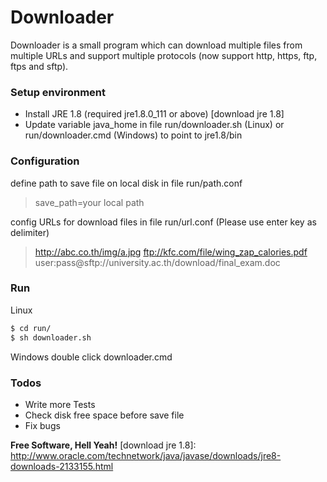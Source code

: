 # Downloader

 Downloader is a small program which can download multiple files from multiple URLs 
 and support multiple protocols (now support http, https, ftp, ftps and sftp).

### Setup environment
  - Install JRE 1.8 (required jre1.8.0_111 or above) [download jre 1.8] 
  - Update variable java_home in file run/downloader.sh (Linux) or run/downloader.cmd (Windows) to point to jre1.8/bin
 
### Configuration

define path to save file on local disk in file run/path.conf 
  > save_path=your local path

config URLs for download files in file run/url.conf (Please use enter key as delimiter)

  > http://abc.co.th/img/a.jpg
  > ftp://kfc.com/file/wing_zap_calories.pdf
  > user:pass@sftp://university.ac.th/download/final_exam.doc

### Run
Linux

```sh
$ cd run/
$ sh downloader.sh
```

Windows
 double click downloader.cmd
 
### Todos
 - Write more Tests
 - Check disk free space before save file
 - Fix bugs

**Free Software, Hell Yeah!**
[download jre 1.8]: <http://www.oracle.com/technetwork/java/javase/downloads/jre8-downloads-2133155.html>